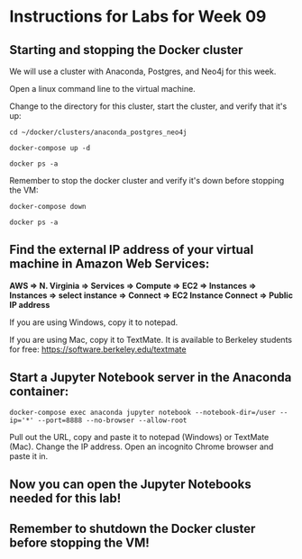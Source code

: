 # Instructions for Labs for Week 09

## Starting and stopping the Docker cluster

We will use a cluster with Anaconda, Postgres, and Neo4j for this week.

Open a linux command line to the virtual machine.

Change to the directory for this cluster, start the cluster, and verify that it's up:
```
cd ~/docker/clusters/anaconda_postgres_neo4j

docker-compose up -d

docker ps -a

```

Remember to stop the docker cluster and verify it's down before stopping the VM:
```
docker-compose down

docker ps -a

```

## Find the external IP address of your virtual machine in Amazon Web Services:

**AWS => N. Virginia => Services => Compute => EC2 => Instances => Instances => select instance => Connect => EC2 Instance Connect => Public IP address**

If you are using Windows, copy it to notepad.

If you are using Mac, copy it to TextMate.  It is available to Berkeley students for free:
https://software.berkeley.edu/textmate

## Start a Jupyter Notebook server in the Anaconda container:

```
docker-compose exec anaconda jupyter notebook --notebook-dir=/user --ip='*' --port=8888 --no-browser --allow-root
```

Pull out the URL, copy and paste it to notepad (Windows) or TextMate (Mac).   Change the IP address.  Open an incognito Chrome browser and paste it in.  

## Now you can open the Jupyter Notebooks needed for this lab!

## Remember to shutdown the Docker cluster before stopping the VM!
